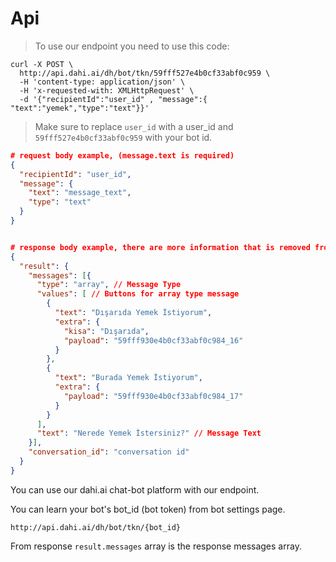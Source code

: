 # Api
> To use our endpoint you need to use this code:

```shell
curl -X POST \
  http://api.dahi.ai/dh/bot/tkn/59fff527e4b0cf33abf0c959 \
  -H 'content-type: application/json' \
  -H 'x-requested-with: XMLHttpRequest' \
  -d '{"recipientId":"user_id" , "message":{ "text":"yemek","type":"text"}}'
```
> Make sure to replace `user_id` with a user_id and `59fff527e4b0cf33abf0c959` with your bot id.

```json
# request body example, (message.text is required)
{
  "recipientId": "user_id",
  "message": {
    "text": "message_text",
    "type": "text"
  }
}


# response body example, there are more information that is removed from this example.
{
  "result": {
    "messages": [{
      "type": "array", // Message Type
      "values": [ // Buttons for array type message
        {
          "text": "Dışarıda Yemek İstiyorum",
          "extra": {
            "kisa": "Dışarıda",
            "payload": "59fff930e4b0cf33abf0c984_16"
          }
        },
        {
          "text": "Burada Yemek İstiyorum",
          "extra": {
            "payload": "59fff930e4b0cf33abf0c984_17"
          }
        }
      ],
      "text": "Nerede Yemek İstersiniz?" // Message Text
    }],
    "conversation_id": "conversation id"
  }
}
```
You can use our dahi.ai chat-bot platform with our endpoint.

You can learn your bot's bot_id (bot token) from bot settings page.

`http://api.dahi.ai/dh/bot/tkn/{bot_id}`

From response `result.messages` array is the response messages array.